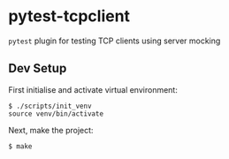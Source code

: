 # pytest-tcpclient

`pytest` plugin for testing TCP clients using server mocking

## Dev Setup

First initialise and activate virtual environment:

```
$ ./scripts/init_venv
source venv/bin/activate
```

Next, make the project:

```
$ make
```
